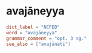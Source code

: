# avajāneyya

``` toml
dict_label = "NCPED"
word = "avajāneyya"
grammar_comment = "opt. 3 sg."
see_also = ["avajānati"]
```

